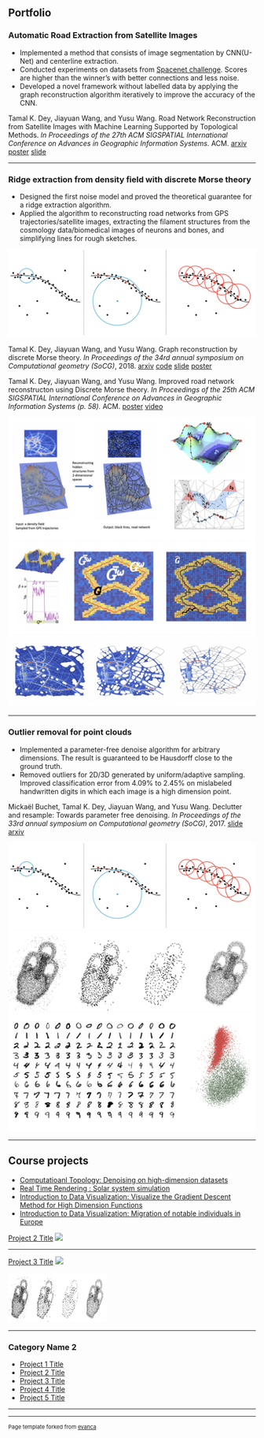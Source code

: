 ## Portfolio

### Automatic  Road Extraction from Satellite Images

- Implemented a method that consists of image segmentation by CNN(U-Net) and centerline extraction.
-  Conducted experiments on datasets from [Spacenet challenge](https://spacenetchallenge.github.io/Challenges/Challenge-3.html). Scores are higher than the winner’s with better connections and less noise.
- Developed a novel framework without labelled data by applying the graph reconstruction algorithm iteratively to improve the accuracy of the CNN.

Tamal K. Dey, Jiayuan Wang, and Yusu Wang. Road Network Reconstruction from Satellite Images with Machine Learning Supported by Topological Methods. <em>In Proceedings of the 27th ACM SIGSPATIAL International Conference on Advances in Geographic Information Systems.</em> ACM. 
[arxiv]()
[poster]()
[slide]()



---
### Ridge extraction from density field with discrete Morse theory

- Designed the first noise model and proved the theoretical guarantee for a ridge extraction algorithm.
- Applied the algorithm to reconstructing road networks from GPS trajectories/satellite images, extracting the filament structures from the cosmology data/biomedical images of neurons and bones, and simplifying lines for rough sketches.

<img src="images/pafree-algo.png?raw=true">

Tamal K. Dey, Jiayuan Wang, and Yusu Wang. Graph reconstruction by discrete Morse theory. <em>In Proceedings of the 34rd annual symposium on Computational geometry (SoCG)</em>, 2018.
[arxiv](https://arxiv.org/abs/1803.05093)
[code](https://github.com/wangjiayuan007/graph_recon_DM)
[slide](/pdf/graph_reconstruction_slide.pdf)
[poster](/pdf/dm.pdf)

Tamal K. Dey, Jiayuan Wang, and Yusu Wang. Improved road network reconstructon using Discrete Morse theory. <em>In Proceedings of the 25th ACM SIGSPATIAL International Conference on Advances in Geographic Information Systems (p. 58).</em> ACM.
[poster](pdf/poster_final_Morse.pdf)
[video](https://drive.google.com/file/d/1dPGni7lD0BSUNVayi3wiQNVmucQRPIsh/view?usp=sharing)

<img src="images/dm-basics.png?raw=true">
<img src="images/dm-theory.png?raw=true">
<img src="images/dm-advan.png?raw=true">

---
### Outlier removal for point clouds

- Implemented a parameter-free denoise algorithm for arbitrary dimensions. The result is guaranteed to be Hausdorff close to the ground truth.
- Removed outliers for 2D/3D generated by uniform/adaptive sampling. Improved classification error from 4.09% to 2.45% on mislabeled handwritten digits in which each image is a high dimension point. 

Mickaël Buchet, Tamal K. Dey, Jiayuan Wang, and Yusu Wang. Declutter and resample: Towards parameter free denoising. <em>In Proceedings of the 33rd annual symposium on Computational geometry (SoCG)</em>, 2017.
[slide](/pdf/pafree.pdf)
[arxiv](https://arxiv.org/abs/1511.05479)

<img src="images/pafree-algo.png?raw=true">
<img src="images/pafree.png?raw=true">
<img src="images/pafree-high-dimen.png?raw=true">

---
## Course projects
- [Computatioanl Topology: Denoising on high-dimension datasets](pdf/ct-project.pdf)
- [Real Time Rendering : Solar system simulation](https://wangjiayuan007.github.io/solar-system/)
- [Introduction to Data Visualization: Visualize the Gradient Descent Method for High Dimension Functions]( https://wangjiayuan007.github.io/vis-final/)
- [Introduction to Data Visualization: Migration of notable individuals in Europe](https://wangjiayuan007.github.io/vis-mid/)


[Project 2 Title](/pdf/sample_presentation.pdf)
<img src="images/dummy_thumbnail.jpg?raw=true"/>

---
[Project 3 Title](http://example.com/)
<img src="images/dummy_thumbnail.jpg?raw=true"/>

<img src="images/pafree.png?raw=true" width="200" height="100">

---

### Category Name 2

- [Project 1 Title](http://example.com/)
- [Project 2 Title](http://example.com/)
- [Project 3 Title](http://example.com/)
- [Project 4 Title](http://example.com/)
- [Project 5 Title](http://example.com/)

---




---
<p style="font-size:11px">Page template forked from <a href="https://github.com/evanca/quick-portfolio">evanca</a></p>
<!-- Remove above link if you don't want to attibute -->

